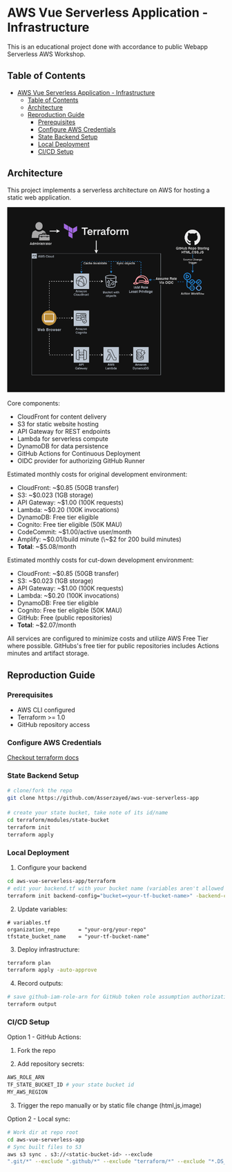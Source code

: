 # AWS Vue Serverless Application - Infrastructure
This is an educational project done with accordance to public Webapp Serverless AWS Workshop.

## Table of Contents
- [AWS Vue Serverless Application - Infrastructure](#aws-vue-serverless-application---infrastructure)
  - [Table of Contents](#table-of-contents)
  - [Architecture](#architecture)
  - [Reproduction Guide](#reproduction-guide)
    - [Prerequisites](#prerequisites)
    - [Configure AWS Credentials](#configure-aws-credentials)
    - [State Backend Setup](#state-backend-setup)
    - [Local Deployment](#local-deployment)
    - [CI/CD Setup](#cicd-setup)

## Architecture
This project implements a serverless architecture on AWS for hosting a static web application.

![alt text](readme-assets/serverless-terraform.gif)

Core components:
- CloudFront for content delivery
- S3 for static website hosting
- API Gateway for REST endpoints
- Lambda for serverless compute
- DynamoDB for data persistence
- GitHub Actions for Continuous Deployment
- OIDC provider for authorizing GitHub Runner

Estimated monthly costs for original development environment:
- CloudFront: ~$0.85 (50GB transfer)
- S3: ~$0.023 (1GB storage)
- API Gateway: ~$1.00 (100K requests)
- Lambda: ~$0.20 (100K invocations)
- DynamoDB: Free tier eligible
- Cognito: Free tier eligible (50K MAU)
- CodeCommit: ~$1.00/active user/month
- Amplify: ~$0.01/build minute (\~$2 for 200 build minutes)
- **Total**: ~$5.08/month

Estimated monthly costs for cut-down development environment:
- CloudFront: ~$0.85 (50GB transfer)
- S3: ~$0.023 (1GB storage)
- API Gateway: ~$1.00 (100K requests)
- Lambda: ~$0.20 (100K invocations)
- DynamoDB: Free tier eligible
- Cognito: Free tier eligible (50K MAU)
- GitHub: Free (public repositories)
- **Total**: ~$2.07/month

All services are configured to minimize costs and utilize AWS Free Tier where possible. GitHubs's free tier for public repositories includes Actions minutes and artifact storage.

## Reproduction Guide

### Prerequisites
- AWS CLI configured
- Terraform >= 1.0
- GitHub repository access

### Configure AWS Credentials
[Checkout terraform docs](https://registry.terraform.io/providers/hashicorp/aws/latest/docs)

### State Backend Setup
```bash
# clone/fork the repo
git clone https://github.com/Asserzayed/aws-vue-serverless-app

# create your state bucket, take note of its id/name
cd terraform/modules/state-bucket
terraform init
terraform apply

```

### Local Deployment

1. Configure your backend
```bash
cd aws-vue-serverless-app/terraform
# edit your backend.tf with your bucket name (variables aren't allowed in backend), or
terraform init backend-config="bucket=<your-tf-bucket-name>" -backend-config="key=terraform/terraform.tfstate" -backend-config="region=<your-region>" -backend-config="encrypt=true" -backend-config="use_lockfile=true"

```

2. Update variables:
```hcl
# variables.tf
organization_repo      = "your-org/your-repo"
tfstate_bucket_name    = "your-tf-bucket-name"
```

3. Deploy infrastructure:
```bash
terraform plan
terraform apply -auto-approve
```

4. Record outputs:
```bash
# save github-iam-role-arn for GitHub token role assumption authorization
terraform output
```

### CI/CD Setup
Option 1 - GitHub Actions:
1. Fork the repo

2. Add repository secrets:
```bash
AWS_ROLE_ARN
TF_STATE_BUCKET_ID # your state bucket id
MY_AWS_REGION
```
3. Trigger the repo manually or by static file change (html,js,image)

Option 2 - Local sync:
```bash
# Work dir at repo root
cd aws-vue-serverless-app
# Sync built files to S3
aws s3 sync . s3://<static-bucket-id> --exclude 
".git/*" --exclude ".github/*" --exclude "terraform/*" --exclude "*.DS_Store"
```
